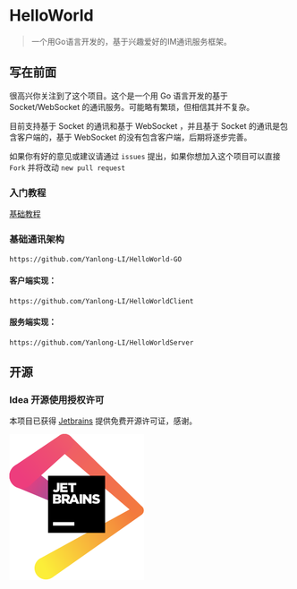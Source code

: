 # HelloWorld

>一个用Go语言开发的，基于兴趣爱好的IM通讯服务框架。

## 写在前面

很高兴你关注到了这个项目。这个是一个用 Go 语言开发的基于 Socket/WebSocket 的通讯服务。可能略有繁琐，但相信其并不复杂。

目前支持基于 Socket 的通讯和基于 WebSocket ，并且基于 Socket 的通讯是包含客户端的，基于 WebSocket 的没有包含客户端，后期将逐步完善。

如果你有好的意见或建议请通过 `issues` 提出，如果你想加入这个项目可以直接 `Fork` 并将改动 `new pull request`

### 入门教程
   [基础教程](./doc/README.md)
   
### 基础通讯架构
    https://github.com/Yanlong-LI/HelloWorld-GO

#### 客户端实现：
    https://github.com/Yanlong-LI/HelloWorldClient

#### 服务端实现：
    https://github.com/Yanlong-LI/HelloWorldServer
    
## 开源
### Idea 开源使用授权许可
本项目已获得 [Jetbrains](https://www.jetbrains.com/?from=HelloWorld-GO) 提供免费开源许可证，感谢。

![img](doc/jetbrains.svg)